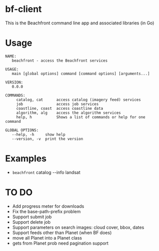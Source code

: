 # bf-client

This is the Beachfront command line app and associated libraries (in Go)

# Usage

```
NAME:
   beachfront - access the Beachfront services

USAGE:
   main [global options] command [command options] [arguments...]

VERSION:
   0.0.0

COMMANDS:
     catalog, cat      access catalog (imagery feed) services
     job               access job services
     coastline, coast  access coastline data
     algorithm, alg    access the algorithm services
     help, h           Shows a list of commands or help for one command

GLOBAL OPTIONS:
   --help, -h     show help
   --version, -v  print the version
```

# Examples

* `beachfront` catalog --info landsat



# TO DO

* Add progress meter for downloads
* Fix the base-path-prefix problem
* Support submit job
* Support delete job
* Support parameters on search images: cloud cover, bbox, dates
* Support feeds other than Planet (when BF does)
* move all Planet into a Planet class
* gets from Planet prob need pagination support
